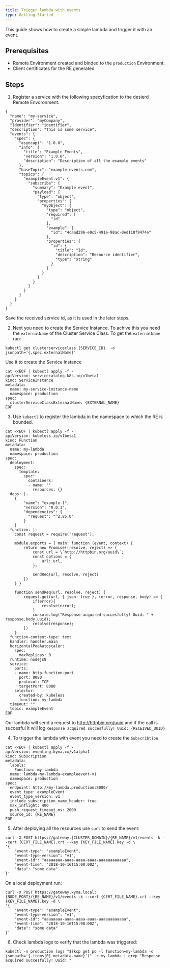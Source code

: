```yaml
---
title: Trigger lambda with events
type: Getting Started
---
```


This guide shows how to create a simple lambda and trigger it with an event.

## Prerequisites

- Remote Environment created and binded to the `production` Environment.
- Client certificates for the RE generated


## Steps

1. Register a service with the following specyfication to the desierd Remote Envoronment:
```
{
  "name": "my-service",
  "provider": "myCompany",
  "Identifier": "identifier",
  "description": "This is some service",
  "events": {
    "spec": {
      "asyncapi": "1.0.0",
      "info": {
        "title": "Example Events",
        "version": "1.0.0",
        "description": "Description of all the example events"
      },
      "baseTopic": "example.events.com",
      "topics": {
        "exampleEvent.v1": {
          "subscribe": {
            "summary": "Example event",
            "payload": {
              "type": "object",
              "properties": {
                "myObject": {
                  "type": "object",
                  "required": [
                    "id"
                  ],
                  "example": {
                    "id": "4caad296-e0c5-491e-98ac-0ed118f9474e"
                  },
                  "properties": {
                    "id": {
                      "title": "Id",
                      "description": "Resource identifier",
                      "type": "string"
                    }
                  }
                }
              }
            }
          }
        }
      }
    }
  }
}
```
Save the received service id, as it is used in the later steps.

2. Next you need to create the Service Instance. To achive this you need the `externalName` of the Cluster Service Class.
To get the `externalName` run:
```
kubectl get clusterserviceclass {SERVICE_ID}  -o jsonpath='{.spec.externalName}'
```

Use it to create the Service Instance
```
cat <<EOF | kubectl apply -f -
apiVersion: servicecatalog.k8s.io/v1beta1
kind: ServiceInstance
metadata:
  name: my-service-instance-name
  namespace: production
spec:
  clusterServiceClassExternalName: {EXTERNAL_NAME}
EOF
```

3. Use `kubectl` to register the lambda in the namespace to which the RE is bounded.
```
cat <<EOF | kubectl apply -f -
apiVersion: kubeless.io/v1beta1
kind: Function
metadata:
  name: my-lambda
  namespace: production
spec:
  deployment:
    spec:
      template:
        spec:
          containers:
          - name: ""
            resources: {}
  deps: |-
    {
        "name": "example-1",
        "version": "0.0.1",
        "dependencies": {
          "request": "^2.85.0"
        }
    }
  function: |-
    const request = require('request');

    module.exports = { main: function (event, context) {
        return new Promise((resolve, reject) => {
            const url = \`http://httpbin.org/uuid\`;
            const options = {
                url: url,
            };
              
            sendReq(url, resolve, reject)
        })
    } }

    function sendReq(url, resolve, reject) {
        request.get(url, { json: true }, (error, response, body) => {
            if(error){
                resolve(error);
            }
            console.log("Response acquired succesfully! Uuid: " + response.body.uuid);
            resolve(response);
        })
    }
  function-content-type: text
  handler: handler.main
  horizontalPodAutoscaler:
    spec:
      maxReplicas: 0
  runtime: nodejs8
  service:
    ports:
    - name: http-function-port
      port: 8080
      protocol: TCP
      targetPort: 8080
    selector:
      created-by: kubeless
      function: my-lambda
  timeout: ""
  topic: exampleEvent
EOF
```
Our lambda will send a request to http://httpbin.org/uuid and if the call is succesful it will log `Response acquired succesfully! Uuid: {RECEIVED_UUID}`

4. To trigger the lambda with event you need to create the `Subscribtion`
```
cat <<EOF | kubectl apply -f -
apiVersion: eventing.kyma.cx/v1alpha1
kind: Subscription
metadata:
  labels:
    Function: my-lambda
  name: lambda-my-lambda-exampleevent-v1
  namespace: production
spec:
  endpoint: http://my-lambda.production:8080/
  event_type: exampleEvent
  event_type_version: v1
  include_subscription_name_header: true
  max_inflight: 400
  push_request_timeout_ms: 2000
  source_id: {RE_NAME}
EOF
```

5. After deploying all the resources use `curl` to send the event:
```
curl -X POST https://gateway.{CLUSTER_DOMAIN}/{RE_NAME}/v1/events -k --cert {CERT_FILE_NAME}.crt --key {KEY_FILE_NAME}.key -d \
'{
    "event-type": "exampleEvent",
    "event-type-version": "v1",
    "event-id": "aaaaaaaa-aaaa-aaaa-aaaa-aaaaaaaaaaaa",
    "event-time": "2018-10-16T15:00:00Z",
    "data": "some data"
}'
```
On a local deployment run:
```
curl -X POST https://gateway.kyma.local:{NODE_PORT}/{RE_NAME}/v1/events -k --cert {CERT_FILE_NAME}.crt --key {KEY_FILE_NAME}.key -d \
'{
    "event-type": "exampleEvent",
    "event-type-version": "v1",
    "event-id": "aaaaaaaa-aaaa-aaaa-aaaa-aaaaaaaaaaaa",
    "event-time": "2018-10-16T15:00:00Z",
    "data": "some data"
}'
```

6. Check lambda logs to verify that the lambda was triggered:
```
kubectl -n production logs "$(kcp get po -l function=my-lambda -o jsonpath='{.items[0].metadata.name}')" -c my-lambda | grep "Response acquired succesfully! Uuid: "
```